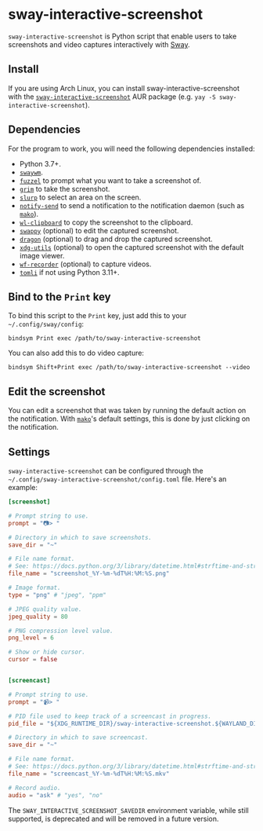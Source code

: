 # sway-interactive-screenshot

`sway-interactive-screenshot` is Python script that enable users to take
screenshots and video captures interactively with [Sway](https://swaywm.org).

## Install

If you are using Arch Linux, you can install sway-interactive-screenshot with
the
[`sway-interactive-screenshot`](https://aur.archlinux.org/packages/sway-interactive-screenshot)
 AUR package (e.g. `yay -S sway-interactive-screenshot`).

## Dependencies

For the program to work, you will need the following dependencies installed:

- Python 3.7+.
- [`swaywm`](https://swaywm.org).
- [`fuzzel`](https://codeberg.org/dnkl/fuzzel) to prompt what you want to take
  a screenshot of.
- [`grim`](https://github.com/emersion/grim) to take the screenshot.
- [`slurp`](https://github.com/emersion/slurp) to select an area on the screen.
- [`notify-send`](https://gitlab.gnome.org/GNOME/libnotify) to send a notification to the notification daemon (such as
  [`mako`](https://github.com/emersion/mako)).
- [`wl-clipboard`](https://github.com/bugaevc/wl-clipboard) to copy the
  screenshot to the clipboard.
- [`swappy`](https://github.com/jtheoof/swappy) (optional) to edit the captured
  screenshot.
- [`dragon`](https://github.com/mwh/dragon) (optional) to drag and drop the
  captured screenshot.
- [`xdg-utils`](https://www.freedesktop.org/wiki/Software/xdg-utils/)
  (optional) to open the captured screenshot with the default image viewer.
- [`wf-recorder`](https://github.com/ammen99/wf-recorder) (optional) to capture
  videos.
- [`tomli`](https://github.com/hukkin/tomli) if not using Python 3.11+.

## Bind to the `Print` key

To bind this script to the `Print` key, just add this to your `~/.config/sway/config`:

```
bindsym Print exec /path/to/sway-interactive-screenshot
```

You can also add this to do video capture:

```
bindsym Shift+Print exec /path/to/sway-interactive-screenshot --video
```

## Edit the screenshot

You can edit a screenshot that was taken by running the default action on the
notification. With [`mako`](https://github.com/emersion/mako)'s default
settings, this is done by just clicking on the notification.

## Settings

`sway-interactive-screenshot` can be configured through the `~/.config/sway-interactive-screenshot/config.toml` file. Here's an example:

```toml
[screenshot]

# Prompt string to use.
prompt = "📷> "

# Directory in which to save screenshots.
save_dir = "~"

# File name format.
# See: https://docs.python.org/3/library/datetime.html#strftime-and-strptime-format-codes
file_name = "screenshot_%Y-%m-%dT%H:%M:%S.png"

# Image format.
type = "png" # "jpeg", "ppm"

# JPEG quality value.
jpeg_quality = 80

# PNG compression level value.
png_level = 6

# Show or hide cursor.
cursor = false


[screencast]

# Prompt string to use.
prompt = "📹> "

# PID file used to keep track of a screencast in progress.
pid_file = "${XDG_RUNTIME_DIR}/sway-interactive-screenshot.${WAYLAND_DISPLAY}.video.pid"

# Directory in which to save screencast.
save_dir = "~"

# File name format.
# See: https://docs.python.org/3/library/datetime.html#strftime-and-strptime-format-codes
file_name = "screencast_%Y-%m-%dT%H:%M:%S.mkv"

# Record audio.
audio = "ask" # "yes", "no"
```

The `SWAY_INTERACTIVE_SCREENSHOT_SAVEDIR` environment variable, while still supported, is deprecated and will be removed in a future version.
